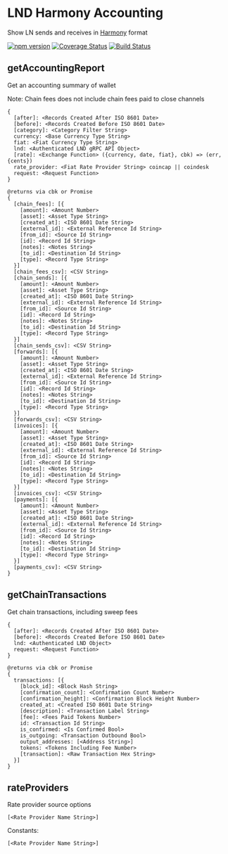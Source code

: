 # LND Harmony Accounting

Show LN sends and receives in [Harmony](https://github.com/picksco/harmony)
format

[![npm version](https://badge.fury.io/js/ln-accounting.svg)](https://badge.fury.io/js/ln-accounting)
[![Coverage Status](https://coveralls.io/repos/github/alexbosworth/ln-accounting/badge.svg?branch=master)](https://coveralls.io/github/alexbosworth/ln-accounting?branch=master)
[![Build Status](https://travis-ci.org/alexbosworth/ln-accounting.svg?branch=master)](https://travis-ci.org/alexbosworth/ln-accounting)

## getAccountingReport

Get an accounting summary of wallet

Note: Chain fees does not include chain fees paid to close channels

    {
      [after]: <Records Created After ISO 8601 Date>
      [before]: <Records Created Before ISO 8601 Date>
      [category]: <Category Filter String>
      currency: <Base Currency Type String>
      fiat: <Fiat Currency Type String>
      lnd: <Authenticated LND gRPC API Object>
      [rate]: <Exchange Function> ({currency, date, fiat}, cbk) => (err, {cents})
      rate_provider: <Fiat Rate Provider String> coincap || coindesk
      request: <Request Function>
    }

    @returns via cbk or Promise
    {
      [chain_fees]: [{
        [amount]: <Amount Number>
        [asset]: <Asset Type String>
        [created_at]: <ISO 8601 Date String>
        [external_id]: <External Reference Id String>
        [from_id]: <Source Id String>
        [id]: <Record Id String>
        [notes]: <Notes String>
        [to_id]: <Destination Id String>
        [type]: <Record Type String>
      }]
      [chain_fees_csv]: <CSV String>
      [chain_sends]: [{
        [amount]: <Amount Number>
        [asset]: <Asset Type String>
        [created_at]: <ISO 8601 Date String>
        [external_id]: <External Reference Id String>
        [from_id]: <Source Id String>
        [id]: <Record Id String>
        [notes]: <Notes String>
        [to_id]: <Destination Id String>
        [type]: <Record Type String>
      }]
      [chain_sends_csv]: <CSV String>
      [forwards]: [{
        [amount]: <Amount Number>
        [asset]: <Asset Type String>
        [created_at]: <ISO 8601 Date String>
        [external_id]: <External Reference Id String>
        [from_id]: <Source Id String>
        [id]: <Record Id String>
        [notes]: <Notes String>
        [to_id]: <Destination Id String>
        [type]: <Record Type String>
      }]
      [forwards_csv]: <CSV String>
      [invoices]: [{
        [amount]: <Amount Number>
        [asset]: <Asset Type String>
        [created_at]: <ISO 8601 Date String>
        [external_id]: <External Reference Id String>
        [from_id]: <Source Id String>
        [id]: <Record Id String>
        [notes]: <Notes String>
        [to_id]: <Destination Id String>
        [type]: <Record Type String>
      }]
      [invoices_csv]: <CSV String>
      [payments]: [{
        [amount]: <Amount Number>
        [asset]: <Asset Type String>
        [created_at]: <ISO 8601 Date String>
        [external_id]: <External Reference Id String>
        [from_id]: <Source Id String>
        [id]: <Record Id String>
        [notes]: <Notes String>
        [to_id]: <Destination Id String>
        [type]: <Record Type String>
      }]
      [payments_csv]: <CSV String>
    }

## getChainTransactions

Get chain transactions, including sweep fees

    {
      [after]: <Records Created After ISO 8601 Date>
      [before]: <Records Created Before ISO 8601 Date>
      lnd: <Authenticated LND Object>
      request: <Request Function>
    }

    @returns via cbk or Promise
    {
      transactions: [{
        [block_id]: <Block Hash String>
        [confirmation_count]: <Confirmation Count Number>
        [confirmation_height]: <Confirmation Block Height Number>
        created_at: <Created ISO 8601 Date String>
        [description]: <Transaction Label String>
        [fee]: <Fees Paid Tokens Number>
        id: <Transaction Id String>
        is_confirmed: <Is Confirmed Bool>
        is_outgoing: <Transaction Outbound Bool>
        output_addresses: [<Address String>]
        tokens: <Tokens Including Fee Number>
        [transaction]: <Raw Transaction Hex String>
      }]
    }

## rateProviders

Rate provider source options

    [<Rate Provider Name String>]

Constants:

    [<Rate Provider Name String>]
